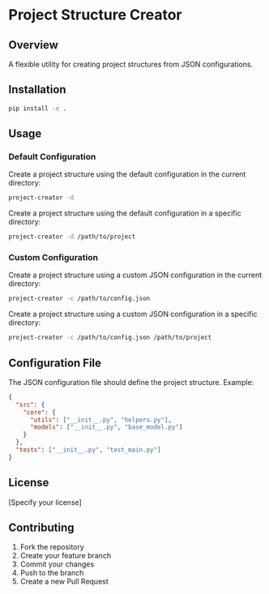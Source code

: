 # Project Structure Creator

## Overview
A flexible utility for creating project structures from JSON configurations.

## Installation
```bash
pip install -e .
```

## Usage

### Default Configuration
Create a project structure using the default configuration in the current directory:
```bash
project-creator -d
```

Create a project structure using the default configuration in a specific directory:
```bash
project-creator -d /path/to/project
```

### Custom Configuration
Create a project structure using a custom JSON configuration in the current directory:
```bash
project-creator -c /path/to/config.json
```

Create a project structure using a custom JSON configuration in a specific directory:
```bash
project-creator -c /path/to/config.json /path/to/project
```

## Configuration File
The JSON configuration file should define the project structure. Example:

```json
{
  "src": {
    "core": {
      "utils": ["__init__.py", "helpers.py"],
      "models": ["__init__.py", "base_model.py"]
    }
  },
  "tests": ["__init__.py", "test_main.py"]
}
```

## License
[Specify your license]

## Contributing
1. Fork the repository
2. Create your feature branch
3. Commit your changes
4. Push to the branch
5. Create a new Pull Request
